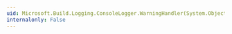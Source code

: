 ```yaml
---
uid: Microsoft.Build.Logging.ConsoleLogger.WarningHandler(System.Object,Microsoft.Build.Framework.BuildWarningEventArgs)
internalonly: False
---
```

